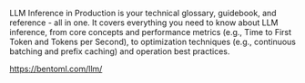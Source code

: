 LLM Inference in Production is your technical glossary, guidebook, and reference - all in one. It covers everything you need to know about LLM inference, from core concepts and performance metrics (e.g., Time to First Token and Tokens per Second), to optimization techniques (e.g., continuous batching and prefix caching) and operation best practices.

https://bentoml.com/llm/